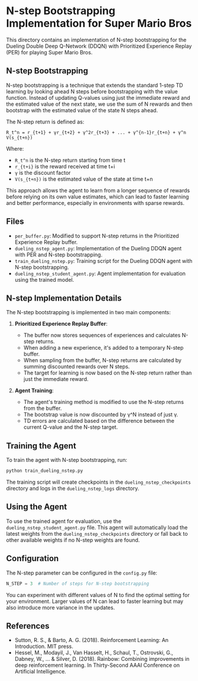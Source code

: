 # N-step Bootstrapping Implementation for Super Mario Bros

This directory contains an implementation of N-step bootstrapping for the Dueling Double Deep Q-Network (DDQN) with Prioritized Experience Replay (PER) for playing Super Mario Bros.

## N-step Bootstrapping

N-step bootstrapping is a technique that extends the standard 1-step TD learning by looking ahead N steps before bootstrapping with the value function. Instead of updating Q-values using just the immediate reward and the estimated value of the next state, we use the sum of N rewards and then bootstrap with the estimated value of the state N steps ahead.

The N-step return is defined as:
```
R_t^n = r_{t+1} + γr_{t+2} + γ^2r_{t+3} + ... + γ^{n-1}r_{t+n} + γ^n V(s_{t+n})
```

Where:
- `R_t^n` is the N-step return starting from time t
- `r_{t+i}` is the reward received at time t+i
- `γ` is the discount factor
- `V(s_{t+n})` is the estimated value of the state at time t+n

This approach allows the agent to learn from a longer sequence of rewards before relying on its own value estimates, which can lead to faster learning and better performance, especially in environments with sparse rewards.

## Files

- `per_buffer.py`: Modified to support N-step returns in the Prioritized Experience Replay buffer.
- `dueling_nstep_agent.py`: Implementation of the Dueling DDQN agent with PER and N-step bootstrapping.
- `train_dueling_nstep.py`: Training script for the Dueling DDQN agent with N-step bootstrapping.
- `dueling_nstep_student_agent.py`: Agent implementation for evaluation using the trained model.

## N-step Implementation Details

The N-step bootstrapping is implemented in two main components:

1. **Prioritized Experience Replay Buffer**:
   - The buffer now stores sequences of experiences and calculates N-step returns.
   - When adding a new experience, it's added to a temporary N-step buffer.
   - When sampling from the buffer, N-step returns are calculated by summing discounted rewards over N steps.
   - The target for learning is now based on the N-step return rather than just the immediate reward.

2. **Agent Training**:
   - The agent's training method is modified to use the N-step returns from the buffer.
   - The bootstrap value is now discounted by γ^N instead of just γ.
   - TD errors are calculated based on the difference between the current Q-value and the N-step target.

## Training the Agent

To train the agent with N-step bootstrapping, run:

```bash
python train_dueling_nstep.py
```

The training script will create checkpoints in the `dueling_nstep_checkpoints` directory and logs in the `dueling_nstep_logs` directory.

## Using the Agent

To use the trained agent for evaluation, use the `dueling_nstep_student_agent.py` file. This agent will automatically load the latest weights from the `dueling_nstep_checkpoints` directory or fall back to other available weights if no N-step weights are found.

## Configuration

The N-step parameter can be configured in the `config.py` file:

```python
N_STEP = 3  # Number of steps for N-step bootstrapping
```

You can experiment with different values of N to find the optimal setting for your environment. Larger values of N can lead to faster learning but may also introduce more variance in the updates.

## References

- Sutton, R. S., & Barto, A. G. (2018). Reinforcement Learning: An Introduction. MIT press.
- Hessel, M., Modayil, J., Van Hasselt, H., Schaul, T., Ostrovski, G., Dabney, W., ... & Silver, D. (2018). Rainbow: Combining improvements in deep reinforcement learning. In Thirty-Second AAAI Conference on Artificial Intelligence.
